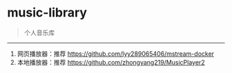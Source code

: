 # music-library

> 个人音乐库

------

1. 网页播放器：推荐 https://github.com/lyy289065406/mstream-docker
2. 本地播放器：推荐 https://github.com/zhongyang219/MusicPlayer2



